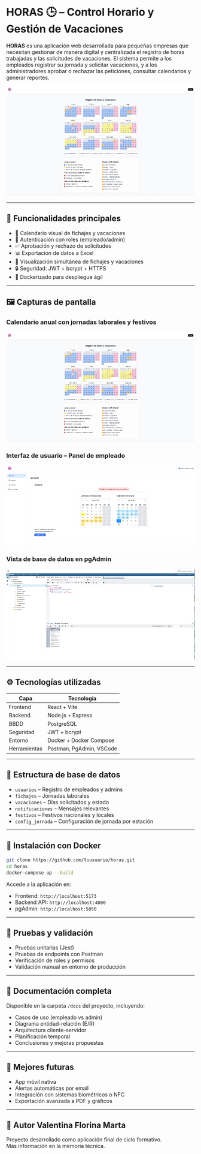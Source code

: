 
# HORAS 🕒 – Control Horario y Gestión de Vacaciones

**HORAS** es una aplicación web desarrollada para pequeñas empresas que necesitan gestionar de manera digital y centralizada el registro de horas trabajadas y las solicitudes de vacaciones. El sistema permite a los empleados registrar su jornada y solicitar vacaciones, y a los administradores aprobar o rechazar las peticiones, consultar calendarios y generar reportes.

![Calendario anual](imagenes/calendario-anual.png)

---

## 🚀 Funcionalidades principales

- 📆 Calendario visual de fichajes y vacaciones
- 🔐 Autenticación con roles (empleado/admin)
- ✅ Aprobación y rechazo de solicitudes
- 📊 Exportación de datos a Excel
- 🔄 Visualización simultánea de fichajes y vacaciones
- 🔒 Seguridad: JWT + bcrypt + HTTPS
- 🐳 Dockerizado para despliegue ágil

---

## 🖼️ Capturas de pantalla

### Calendario anual con jornadas laborales y festivos

![Calendario anual](imagenes/calendario-anual.png)

### Interfaz de usuario – Panel de empleado

![Ficha de usuario](imagenes/ficha-usuario.png)

### Vista de base de datos en pgAdmin

![Base de datos](imagenes/base-datos-pgadmin.png)

---

## ⚙️ Tecnologías utilizadas

| Capa       | Tecnología                |
|------------|---------------------------|
| Frontend   | React + Vite              |
| Backend    | Node.js + Express         |
| BBDD       | PostgreSQL                |
| Seguridad  | JWT + bcrypt              |
| Entorno    | Docker + Docker Compose   |
| Herramientas | Postman, PgAdmin, VSCode |

---

## 🧠 Estructura de base de datos

- `usuarios` – Registro de empleados y admins
- `fichajes` – Jornadas laborales
- `vacaciones` – Días solicitados y estado
- `notificaciones` – Mensajes relevantes
- `festivos` – Festivos nacionales y locales
- `config_jornada` – Configuración de jornada por estación

---

## 🐳 Instalación con Docker

```bash
git clone https://github.com/tuusuario/horas.git
cd horas
docker-compose up --build
```

Accede a la aplicación en:

- Frontend: `http://localhost:5173`
- Backend API: `http://localhost:4000`
- pgAdmin: `http://localhost:5050`

---

## 🧪 Pruebas y validación

- Pruebas unitarias (Jest)
- Pruebas de endpoints con Postman
- Verificación de roles y permisos
- Validación manual en entorno de producción

---

## 📘 Documentación completa

Disponible en la carpeta `/docs` del proyecto, incluyendo:

- Casos de uso (empleado vs admin)
- Diagrama entidad-relación (E/R)
- Arquitectura cliente-servidor
- Planificación temporal
- Conclusiones y mejoras propuestas

---

## 🧩 Mejores futuras

- App móvil nativa
- Alertas automáticas por email
- Integración con sistemas biométricos o NFC
- Exportación avanzada a PDF y gráficos

---

## 👤 Autor Valentina Florina Marta

Proyecto desarrollado como aplicación final de ciclo formativo.  
Más información en la memoria técnica.

